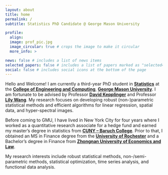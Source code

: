 ```yaml
---
layout: about
title: home
permalink: /
subtitle: Statistics PhD Candidate @ George Mason University

profile:
  align: 
  image: prof_pic.jpg
  image_circular: true # crops the image to make it circular
  more_info: >

news: false # includes a list of news items
selected_papers: false # includes a list of papers marked as "selected={true}"
social: false # includes social icons at the bottom of the page
---
```



Hello and Welcome! I am currently a third-year PhD student in **[Statistics](https://statistics.gmu.edu/)** at the **[College of Engineering and Computing](https://cec.gmu.edu/)**, **[George Mason University](https://www2.gmu.edu)**. I am fortunate to be advised by Professor **[David Kepplinger](https://www.dkepplinger.org/)** and Professor **[Lily Wang](https://sites.google.com/view/lilywang/)**. My research focuses on developing robust (non-)parametric statistical methods and efficient algorithms for linear regression, spatial data, and hyper-spectral images.

Before coming to GMU, I have lived in New York City for four years where I worked as a quantitative research associate for a hedge fund and earned my master’s degree in statistics from **[CUNY – Baruch College](https://zicklin.baruch.cuny.edu/academic-programs/graduate/ms/statistics/)**. Prior to that, I obtained an MS in Finance degree from the **[University of Rochester](https://simon.rochester.edu/)** and a Bachelor’s degree in Finance from **[Zhongnan University of Economics and Law](http://www.zuel.edu.cn/)**.

<!-- <p style="color:var(--global-text-color)" align="justify"> -->
My research interests include robust statistical methods, non-/semi-parametric methods, statistical optimization, time series analysis, and functional data analysis.
<!-- </p> --> 


